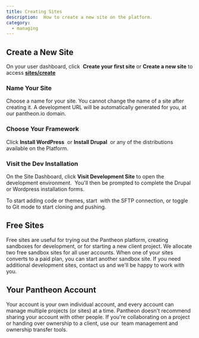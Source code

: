 ```yaml
---
title: Creating Sites
description:  How to create a new site on the platform.
category:
  - managing
---
```

## Create a New Site

On your user dashboard, click  **Create your first site** or **Create a new site** to access **[sites/create](https://dashboard.getpantheon.com/sites/create)**

### Name Your Site

Choose a name for your site. You cannot change the name of a site after creating it. A development URL will be automatically generated for you, at our pantheon.io domain.

### Choose Your Framework

Click **Install WordPress**  or **Install Drupal**  or any of the distributions available on the Platform.

### Visit the Dev Installation

On the Site Dashboard, click **Visit Development Site** to open the development environment.  You'll then be prompted to complete the Drupal or Wordpress installation forms.  

To start adding code or themes, start  with the SFTP connection, or toggle to Git mode to start cloning and pushing.

## Free Sites

Free sites are useful for trying out the Pantheon platform, creating sandboxes for development, or for starting a new client project. We allocate two free sandbox sites for all user accounts. When one of your sites converts to a paid plan, you can start another sandbox site. If you need additional development sites, contact us and we'll be happy to work with you.

## Your Pantheon Account

Your account is your own individual account, and every account can manage multiple projects (or sites) at a time. Pantheon doesn't recommend sharing your account with other people. If you're collaborating on a project or handing over ownership to a client, use our  team management and ownership transfer tools.  

​
